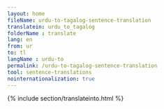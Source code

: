 ```yaml
---
layout: home
fileName: urdu-to-tagalog-sentence-translation
translatein: urdu_to_tagalog
folderName : translate
lang: en
from: ur
to: tl
langName : urdu-to
permalink: /urdu-to-tagalog-sentence-translation
tool: sentence-translations
nointernationalization: true
---
```

{% include section/translateinto.html %}
